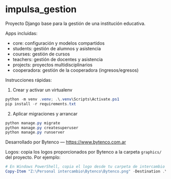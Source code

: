 # impulsa_gestion

Proyecto Django base para la gestión de una institución educativa.

Apps incluidas:
- core: configuración y modelos compartidos
- students: gestión de alumnos y asistencia
- courses: gestión de cursos
- teachers: gestión de docentes y asistencia
- projects: proyectos multidisciplinarios
- cooperadora: gestión de la cooperadora (ingresos/egresos)

Instrucciones rápidas:

1. Crear y activar un virtualenv

```powershell
python -m venv .venv; .\.venv\Scripts\Activate.ps1
pip install -r requirements.txt
```

2. Aplicar migraciones y arrancar

```powershell
python manage.py migrate
python manage.py createsuperuser
python manage.py runserver
```

Desarrollado por Bytenco — https://www.bytenco.com.ar

Logos: copia los logos proporcionados por Bytenco a la carpeta `graphics/` del proyecto. Por ejemplo:

```powershell
# En Windows PowerShell, copia el logo desde tu carpeta de intercambio
Copy-Item "Z:\Personal intercambio\Bytenco\Bytenco.png" -Destination .\graphics\Bytenco.png
```

